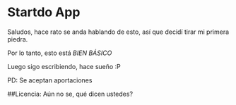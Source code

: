 Startdo App
==========

Saludos, hace rato se anda hablando de esto, así que decidí tirar mi primera piedra.

Por lo tanto, esto está *BIEN BÁSICO*

Luego sigo escribiendo, hace sueño :P

PD: Se aceptan aportaciones

##Licencia:
Aún no se, qué dicen ustedes?